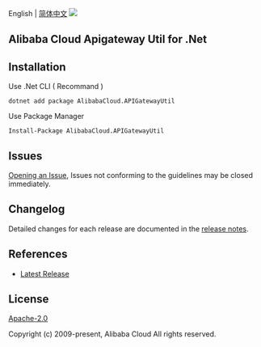 English | [简体中文](README-CN.md)
![](https://aliyunsdk-pages.alicdn.com/icons/AlibabaCloud.svg)

## Alibaba Cloud Apigateway Util for .Net

## Installation

Use .Net CLI ( Recommand )

    dotnet add package AlibabaCloud.APIGatewayUtil

Use Package Manager

    Install-Package AlibabaCloud.APIGatewayUtil

## Issues
[Opening an Issue](https://github.com/aliyun/alibabacloud-apigateway-core-sdk/issues/new), Issues not conforming to the guidelines may be closed immediately.

## Changelog
Detailed changes for each release are documented in the [release notes](./ChangeLog.md).

## References
* [Latest Release](https://github.com/aliyun/alibabacloud-apigateway-core-sdk/tree/master/csharp)

## License
[Apache-2.0](http://www.apache.org/licenses/LICENSE-2.0)

Copyright (c) 2009-present, Alibaba Cloud All rights reserved.